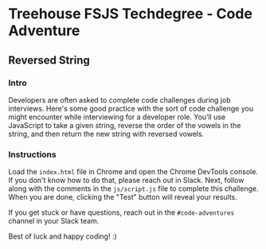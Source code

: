 
# Treehouse FSJS Techdegree - Code Adventure

## Reversed String

### Intro

Developers are often asked to complete code challenges during job interviews.  Here's some good practice with the sort of code challenge you might encounter while interviewing for a developer role.  You’ll use JavaScript to take a given string, reverse the order of the vowels in the string, and then return the new string with reversed vowels.

### Instructions

 Load the `index.html` file in Chrome and open the Chrome DevTools console.  If you don't know how to do that, please reach out in Slack.  Next, follow along with the comments in the `js/script.js` file to complete this challenge.  When you are done, clicking the "Test" button will reveal your results.

If you get stuck or have questions, reach out in the `#code-adventures` channel in your Slack team.

Best of luck and happy coding! :)
